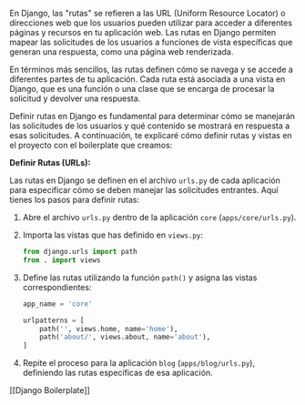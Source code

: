  En Django, las "rutas" se refieren a las URL (Uniform Resource Locator) o direcciones web que los usuarios pueden utilizar para acceder a diferentes páginas y recursos en tu aplicación web. Las rutas en Django permiten mapear las solicitudes de los usuarios a funciones de vista específicas que generan una respuesta, como una página web renderizada.

En términos más sencillos, las rutas definen cómo se navega y se accede a diferentes partes de tu aplicación. Cada ruta está asociada a una vista en Django, que es una función o una clase que se encarga de procesar la solicitud y devolver una respuesta.

Definir rutas  en Django es fundamental para determinar cómo se manejarán las solicitudes de los usuarios y qué contenido se mostrará en respuesta a esas solicitudes. A continuación, te explicaré cómo definir rutas y vistas en el proyecto con el boilerplate que creamos:

**Definir Rutas (URLs):**

Las rutas en Django se definen en el archivo `urls.py` de cada aplicación para especificar cómo se deben manejar las solicitudes entrantes. Aquí tienes los pasos para definir rutas:

1. Abre el archivo `urls.py` dentro de la aplicación `core` (`apps/core/urls.py`).

2. Importa las vistas que has definido en `views.py`:
   ```python
   from django.urls import path
   from . import views
   ```

3. Define las rutas utilizando la función `path()` y asigna las vistas correspondientes:
   ```python
   app_name = 'core'

   urlpatterns = [
       path('', views.home, name='home'),
       path('about/', views.about, name='about'),
   ]
   ```

4. Repite el proceso para la aplicación `blog` (`apps/blog/urls.py`), definiendo las rutas específicas de esa aplicación.

[[Django Boilerplate]]